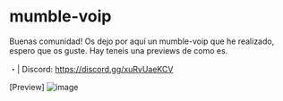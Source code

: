# mumble-voip

Buenas comunidad! Os dejo por aquí un mumble-voip que he realizado, espero que os guste. Hay teneis una previews de como es.

・| Discord: https://discord.gg/xuRvUaeKCV

[Preview]
![image](https://user-images.githubusercontent.com/103532607/163737140-180c54cf-5d83-494d-ba6e-fae31fe780f3.png)
